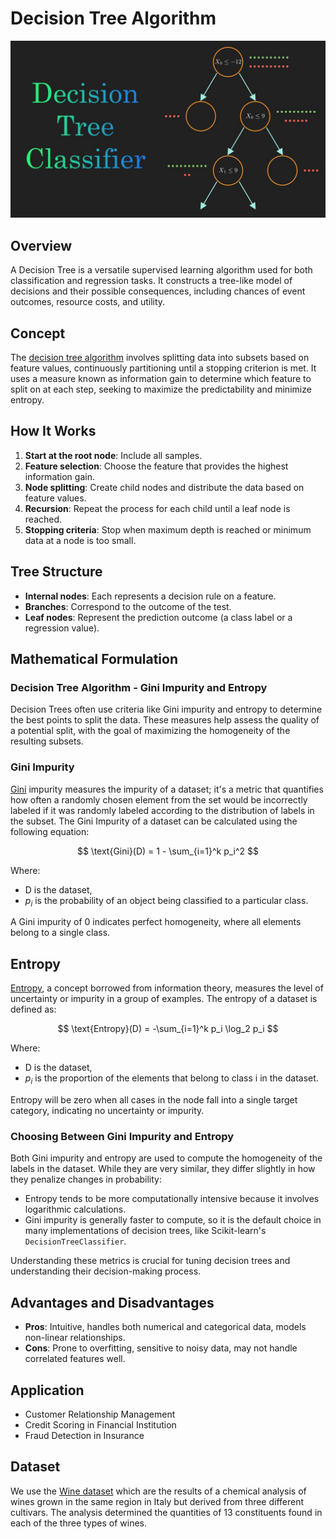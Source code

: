 # Decision Tree Algorithm 

![Decision_Tree](https://github.com/Naiwen1997/IDNE-577-Machine-Learning/blob/master/Images/decision_tree.jpg)

## Overview
A Decision Tree is a versatile supervised learning algorithm used for both classification and regression tasks. It constructs a tree-like model of decisions and their possible consequences, including chances of event outcomes, resource costs, and utility.

## Concept

The [decision tree algorithm](https://scikit-learn.org/stable/modules/tree.html) involves splitting data into subsets based on feature values, continuously partitioning until a stopping criterion is met. It uses a measure known as information gain to determine which feature to split on at each step, seeking to maximize the predictability and minimize entropy.

## How It Works

1. **Start at the root node**: Include all samples.
2. **Feature selection**: Choose the feature that provides the highest information gain.
3. **Node splitting**: Create child nodes and distribute the data based on feature values.
4. **Recursion**: Repeat the process for each child until a leaf node is reached.
5. **Stopping criteria**: Stop when maximum depth is reached or minimum data at a node is too small.

## Tree Structure

- **Internal nodes**: Each represents a decision rule on a feature.
- **Branches**: Correspond to the outcome of the test.
- **Leaf nodes**: Represent the prediction outcome (a class label or a regression value).

## Mathematical Formulation

### Decision Tree Algorithm - Gini Impurity and Entropy

Decision Trees often use criteria like Gini impurity and entropy to determine the best points to split the data. These measures help assess the quality of a potential split, with the goal of maximizing the homogeneity of the resulting subsets.

### Gini Impurity

[Gini](https://en.wikipedia.org/wiki/Gini_coefficient) impurity measures the impurity of a dataset; it's a metric that quantifies how often a randomly chosen element from the set would be incorrectly labeled if it was randomly labeled according to the distribution of labels in the subset. The Gini Impurity of a dataset can be calculated using the following equation:

$$
\text{Gini}(D) = 1 - \sum_{i=1}^k p_i^2
$$

Where:
- D is the dataset,
- $p_i$ is the probability of an object being classified to a particular class.

A Gini impurity of 0 indicates perfect homogeneity, where all elements belong to a single class.

## Entropy

[Entropy](https://en.wikipedia.org/wiki/Entropy), a concept borrowed from information theory, measures the level of uncertainty or impurity in a group of examples. The entropy of a dataset is defined as:

$$
\text{Entropy}(D) = -\sum_{i=1}^k p_i \log_2 p_i
$$

Where:
- D is the dataset,
- $p_i$ is the proportion of the elements that belong to class i in the dataset.

Entropy will be zero when all cases in the node fall into a single target category, indicating no uncertainty or impurity.

### Choosing Between Gini Impurity and Entropy

Both Gini impurity and entropy are used to compute the homogeneity of the labels in the dataset. While they are very similar, they differ slightly in how they penalize changes in probability:
- Entropy tends to be more computationally intensive because it involves logarithmic calculations.
- Gini impurity is generally faster to compute, so it is the default choice in many implementations of decision trees, like Scikit-learn's `DecisionTreeClassifier`.

Understanding these metrics is crucial for tuning decision trees and understanding their decision-making process.

## Advantages and Disadvantages

- **Pros**: Intuitive, handles both numerical and categorical data, models non-linear relationships.
- **Cons**: Prone to overfitting, sensitive to noisy data, may not handle correlated features well.

## Application
- Customer Relationship Management
- Credit Scoring in Financial Institution
- Fraud Detection in Insurance

## Dataset
We use the [Wine dataset](https://archive.ics.uci.edu/dataset/109/wine) which  are the results of a chemical analysis of wines grown in the same region in Italy but derived from three different cultivars. The analysis determined the quantities of 13 constituents found in each of the three types of wines.
